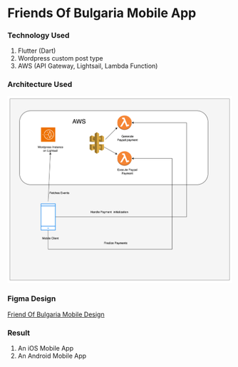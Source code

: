 # Friends Of Bulgaria Mobile App

### Technology Used

1. Flutter (Dart)
2. Wordpress custom post type
3. AWS (API Gateway, Lightsail, Lambda Function)

### Architecture Used

![Alt text](image.png)

### Figma Design

[Friend Of Bulgaria Mobile Design](<https://www.figma.com/file/LeewO8I5HW3KGc4lC3KrD3/Oliver's-Portfolio-(Copy)?type=design&node-id=349-536&mode=design&t=gYHjzMVNU6ctpUX9-4>)

### Result

1. An iOS Mobile App
2. An Android Mobile App
